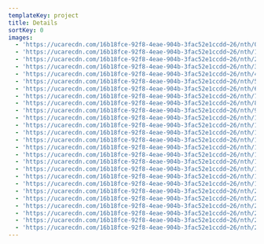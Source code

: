 ```yaml
---
templateKey: project
title: Details
sortKey: 0
images:
  - 'https://ucarecdn.com/16b18fce-92f8-4eae-904b-3fac52e1ccdd~26/nth/0/'
  - 'https://ucarecdn.com/16b18fce-92f8-4eae-904b-3fac52e1ccdd~26/nth/1/'
  - 'https://ucarecdn.com/16b18fce-92f8-4eae-904b-3fac52e1ccdd~26/nth/2/'
  - 'https://ucarecdn.com/16b18fce-92f8-4eae-904b-3fac52e1ccdd~26/nth/3/'
  - 'https://ucarecdn.com/16b18fce-92f8-4eae-904b-3fac52e1ccdd~26/nth/4/'
  - 'https://ucarecdn.com/16b18fce-92f8-4eae-904b-3fac52e1ccdd~26/nth/5/'
  - 'https://ucarecdn.com/16b18fce-92f8-4eae-904b-3fac52e1ccdd~26/nth/6/'
  - 'https://ucarecdn.com/16b18fce-92f8-4eae-904b-3fac52e1ccdd~26/nth/7/'
  - 'https://ucarecdn.com/16b18fce-92f8-4eae-904b-3fac52e1ccdd~26/nth/8/'
  - 'https://ucarecdn.com/16b18fce-92f8-4eae-904b-3fac52e1ccdd~26/nth/9/'
  - 'https://ucarecdn.com/16b18fce-92f8-4eae-904b-3fac52e1ccdd~26/nth/10/'
  - 'https://ucarecdn.com/16b18fce-92f8-4eae-904b-3fac52e1ccdd~26/nth/11/'
  - 'https://ucarecdn.com/16b18fce-92f8-4eae-904b-3fac52e1ccdd~26/nth/12/'
  - 'https://ucarecdn.com/16b18fce-92f8-4eae-904b-3fac52e1ccdd~26/nth/13/'
  - 'https://ucarecdn.com/16b18fce-92f8-4eae-904b-3fac52e1ccdd~26/nth/14/'
  - 'https://ucarecdn.com/16b18fce-92f8-4eae-904b-3fac52e1ccdd~26/nth/15/'
  - 'https://ucarecdn.com/16b18fce-92f8-4eae-904b-3fac52e1ccdd~26/nth/16/'
  - 'https://ucarecdn.com/16b18fce-92f8-4eae-904b-3fac52e1ccdd~26/nth/17/'
  - 'https://ucarecdn.com/16b18fce-92f8-4eae-904b-3fac52e1ccdd~26/nth/18/'
  - 'https://ucarecdn.com/16b18fce-92f8-4eae-904b-3fac52e1ccdd~26/nth/19/'
  - 'https://ucarecdn.com/16b18fce-92f8-4eae-904b-3fac52e1ccdd~26/nth/20/'
  - 'https://ucarecdn.com/16b18fce-92f8-4eae-904b-3fac52e1ccdd~26/nth/21/'
  - 'https://ucarecdn.com/16b18fce-92f8-4eae-904b-3fac52e1ccdd~26/nth/22/'
  - 'https://ucarecdn.com/16b18fce-92f8-4eae-904b-3fac52e1ccdd~26/nth/23/'
  - 'https://ucarecdn.com/16b18fce-92f8-4eae-904b-3fac52e1ccdd~26/nth/24/'
  - 'https://ucarecdn.com/16b18fce-92f8-4eae-904b-3fac52e1ccdd~26/nth/25/'
---
```


